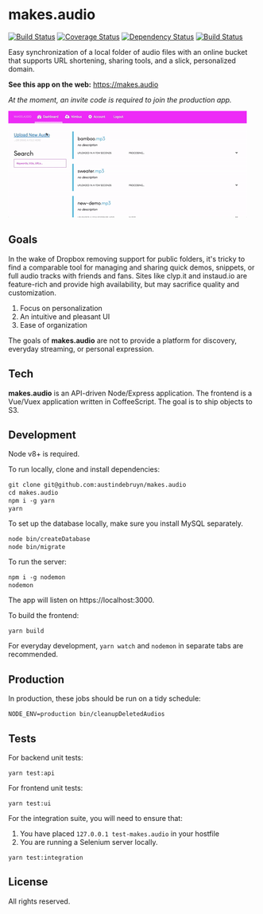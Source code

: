 # makes.audio

[![Build Status](https://travis-ci.org/austindebruyn/makes.audio.svg?branch=master)](https://travis-ci.org/austindebruyn/makes.audio)
[![Coverage Status](https://coveralls.io/repos/austindebruyn/makes.audio/badge.svg?branch=master)](https://coveralls.io/r/austindebruyn/makes.audio?branch=master)
[![Dependency Status](https://david-dm.org/austindebruyn/makes.audio.svg)](https://david-dm.org/austindebruyn/makes.audio)
[![Build Status](https://saucelabs.com/buildstatus/austindebruyn)](https://saucelabs.com/beta/builds/e8db3dc924e14b4f8d3f7291bd17d23c)


Easy synchronization of a local folder of audio files with an online bucket that
supports URL shortening, sharing tools, and a slick, personalized domain.

**See this app on the web:** https://makes.audio

_At the moment, an invite code is required to join the production app._

![Demo](https://github.com/austindebruyn/makes.audio/blob/master/demo-gif.gif)

## Goals

In the wake of Dropbox removing support for public folders, it's tricky to find
a comparable tool for managing and sharing quick demos, snippets, or full audio
tracks with friends and fans. Sites like clyp.it and instaud.io are feature-rich
and provide high availability, but may sacrifice quality and customization.

1. Focus on personalization
1. An intuitive and pleasant UI
1. Ease of organization

The goals of **makes.audio** are not to provide a platform for discovery,
everyday streaming, or personal expression.

## Tech

**makes.audio** is an API-driven Node/Express application. The frontend is
a Vue/Vuex application written in CoffeeScript. The goal is to ship objects to
S3.

## Development

Node v8+ is required.

To run locally, clone and install dependencies:

```shell
git clone git@github.com:austindebruyn/makes.audio
cd makes.audio
npm i -g yarn
yarn
```

To set up the database locally, make sure you install MySQL separately.

```shell
node bin/createDatabase
node bin/migrate
```

To run the server:

```shell
npm i -g nodemon
nodemon
```

The app will listen on https://localhost:3000.

To build the frontend:

```shell
yarn build
```

For everyday development, `yarn watch` and `nodemon` in separate tabs are
recommended.

## Production

In production, these jobs should be run on a tidy schedule:

```
NODE_ENV=production bin/cleanupDeletedAudios
```

## Tests

For backend unit tests:

```shell
yarn test:api
```

For frontend unit tests:

```shell
yarn test:ui
```

For the integration suite, you will need to ensure that:
1. You have placed `127.0.0.1 test-makes.audio` in your hostfile
1. You are running a Selenium server locally.

```shell
yarn test:integration
```

## License

All rights reserved.

